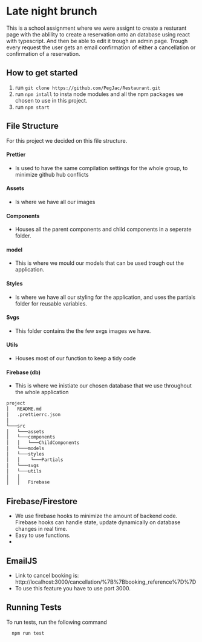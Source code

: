 # Late night brunch

This is a school assignment where we were assignt to create a resturant page with the ablility to create a reservation onto an database using react with typescript. And then be able to edit it trough an admin page. Trough every request the user gets an email confirmation of either a cancellation or confirmation of a reservation.

## How to get started

1.  run `git clone https://github.com/PegJac/Restaurant.git`
2.  run `npm intall` to insta node modules and all the npm packages we chosen to use in this project.
3.  run `npm start`

## File Structure

For this project we decided on this file structure.

#### Prettier

- Is used to have the same compilation settings for the whole group, to minimize github hub conflicts

#### Assets

- Is where we have all our images

#### Components

- Houses all the parent components and child components in a seperate folder.

#### model

- This is where we mould our models that can be used trough out the application.

#### Styles

- Is where we have all our styling for the application, and uses the partials folder for reusable variables.

#### Svgs

- This folder contains the the few svgs images we have.

#### Utils

- Houses most of our function to keep a tidy code

#### Firebase (db)

- This is where we inistiate our chosen database that we use throughout the whole application

```bash
project
│   README.md
│   .prettierrc.json
│
└───src
│   └───assets
│   └───components
│   │   └───ChildComponents
│   └───models
│   └───styles
│   │    └───Partials
│   └───svgs
│   └───utils
│   │
│   │   Firebase

```

## Firebase/Firestore
- We use firebase hooks to minimize the amount of backend code. Firebase hooks can handle state, update dynamically on database changes in real time. 
- Easy to use functions.
- 
## EmailJS
- Link to cancel booking is: http://localhost:3000/cancellation/%7B%7Bbooking_reference%7D%7D
- To use this feature you have to use port 3000.

## Running Tests

To run tests, run the following command

```bash
  npm run test
```
